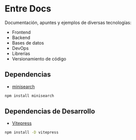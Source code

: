 # Entre Docs

Documentación, apuntes y ejemplos de diversas tecnologías:

* Frontend
* Backend
* Bases de datos
* DevOps
* Librerías
* Versionamiento de código

## Dependencias

* [minisearch](https://github.com/lucaong/minisearch/)
```bash
npm install minisearch
```

## Dependencias de Desarrollo
* [Vitepress](https://vitepress.dev/)
```bash
npm install -D vitepress
```
